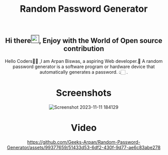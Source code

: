 <h1 align="center"> Random Password Generator </h1>

<div align="center">
<br>
<h2 align="center">Hi there<a href=""><img src="https://raw.githubusercontent.com/MartinHeinz/MartinHeinz/master/wave.gif" width="25" height="25"/></a>, Enjoy with the World of Open source contribution </h2>


<p>Hello Coders👨‍💻 ,I am Arpan Biswas, a aspiring Web developer.🤖 A random password generator is a software program or hardware device that automatically generates a password. 👆🏻 .</p>


# Screenshots
![Screenshot 2023-11-11 184129](https://github.com/Geeks-Arpan/Random-Password-Generator/assets/99377659/de697c1e-0ce3-465c-9ecb-33fa1124cb35)

# Video

https://github.com/Geeks-Arpan/Random-Password-Generator/assets/99377659/51433d53-6df2-430f-9d77-ae6c83abe278
